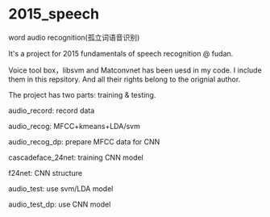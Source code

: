 # 2015_speech
word audio recognition(孤立词语音识别)

It's a project for 2015 fundamentals of speech recognition @ fudan.

Voice tool box，libsvm and Matconvnet has been uesd in my code. I include them in this repsitory.
And all their rights belong to the orignial author.

The project has two parts: training & testing.

audio_record:       record data

audio_recog:        MFCC+kmeans+LDA/svm

audio_recog_dp:     prepare MFCC data for CNN

cascadeface_24net:  training CNN model

f24net:             CNN structure

audio_test:         use svm/LDA model

audio_test_dp:      use CNN model
